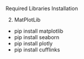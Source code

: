 Required Libraries Installation

2. MatPlotLib
- pip install matplotlib
- pip install seaborn
- pip install plotly
- pip install cufflinks